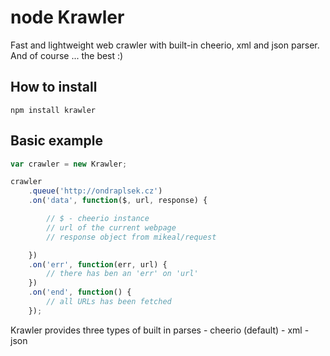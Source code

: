 # node Krawler

Fast and lightweight web crawler with built-in cheerio, xml and json parser.
And of course ... the best :)

## How to install
```
npm install krawler
```

## Basic example

```javascript
var crawler = new Krawler;

crawler
    .queue('http://ondraplsek.cz')
    .on('data', function($, url, response) {

        // $ - cheerio instance
        // url of the current webpage
        // response object from mikeal/request

    })
    .on('err', function(err, url) {
        // there has ben an 'err' on 'url'
    })
    .on('end', function() {
        // all URLs has been fetched
    });
```

Krawler provides three types of built in parses
    - cheerio (default)
    - xml
    - json

```javascript
```

